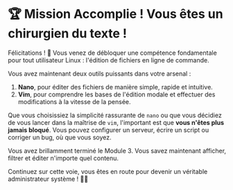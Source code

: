 # 🏆 Mission Accomplie ! Vous êtes un chirurgien du texte !

Félicitations ! 🎉 Vous venez de débloquer une compétence fondamentale pour tout utilisateur Linux : l'édition de fichiers en ligne de commande.

Vous avez maintenant deux outils puissants dans votre arsenal :
1. **Nano**, pour éditer des fichiers de manière simple, rapide et intuitive.
2. **Vim**, pour comprendre les bases de l'édition modale et effectuer des modifications à la vitesse de la pensée.

Que vous choisissiez la simplicité rassurante de `nano` ou que vous décidiez de vous lancer dans la maîtrise de `vim`, l'important est que **vous n'êtes plus jamais bloqué**. Vous pouvez configurer un serveur, écrire un script ou corriger un bug, où que vous soyez.

Vous avez brillamment terminé le Module 3. Vous savez maintenant afficher, filtrer et éditer n'importe quel contenu.

Continuez sur cette voie, vous êtes en route pour devenir un véritable administrateur système ! 🐧✨